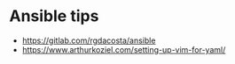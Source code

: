 # Ansible tips

- https://gitlab.com/rgdacosta/ansible
- https://www.arthurkoziel.com/setting-up-vim-for-yaml/
